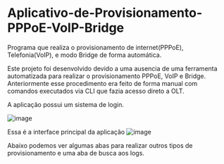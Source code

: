 # Aplicativo-de-Provisionamento-PPPoE-VoIP-Bridge
Programa que realiza o provisionamento de internet(PPPoE), Telefonia(VoIP), e modo Bridge de forma automática.

Este projeto foi desenvolvido devido a uma ausencia de uma ferramenta automatizada para realizar o provisionamento PPPoE, VoIP e Bridge.
Anteriormente esse procedimento era feito de forma manual com comandos executados via CLI que fazia acesso direto a OLT.

A aplicação possui um sistema de login.

![image](https://user-images.githubusercontent.com/100873422/156643742-451e756a-57be-4f17-9838-053bdcd6f804.png)

Essa é a interface principal da aplicação
![image](https://user-images.githubusercontent.com/100873422/156644047-206d3df2-3529-44be-9aee-aad0db287b1d.png)

Abaixo podemos ver algumas abas para realizar outros tipos de provisionamento e uma aba de busca aos logs.


